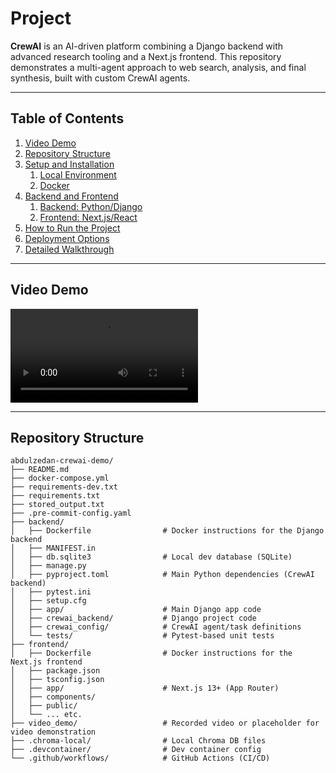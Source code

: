 # Project

**CrewAI** is an AI-driven platform combining a Django backend with advanced research tooling and a Next.js frontend.
This repository demonstrates a multi-agent approach to web search, analysis, and final synthesis, built with custom CrewAI agents.

---

## Table of Contents

1. [Video Demo](#video-demo)
2. [Repository Structure](#repository-structure)
3. [Setup and Installation](#setup-and-installation)
   1. [Local Environment](#local-environment)
   2. [Docker](#docker)
4. [Backend and Frontend](#backend-and-frontend)
   1. [Backend: Python/Django](#backend-pythondjango)
   2. [Frontend: Next.js/React](#frontend-nextjsreact)
5. [How to Run the Project](#how-to-run-the-project)
6. [Deployment Options](#deployment-options)
7. [Detailed Walkthrough](#detailed-walkthrough)

---

## Video Demo

![DemoVideo](video_demo/demo.mp4)

---

## Repository Structure

```plaintext
abdulzedan-crewai-demo/
├── README.md
├── docker-compose.yml
├── requirements-dev.txt
├── requirements.txt
├── stored_output.txt
├── .pre-commit-config.yaml
├── backend/
│   ├── Dockerfile                # Docker instructions for the Django backend
│   ├── MANIFEST.in
│   ├── db.sqlite3                # Local dev database (SQLite)
│   ├── manage.py
│   ├── pyproject.toml            # Main Python dependencies (CrewAI backend)
│   ├── pytest.ini
│   ├── setup.cfg
│   ├── app/                      # Main Django app code
│   ├── crewai_backend/           # Django project code
│   ├── crewai_config/            # CrewAI agent/task definitions
│   └── tests/                    # Pytest-based unit tests
├── frontend/
│   ├── Dockerfile                # Docker instructions for the Next.js frontend
│   ├── package.json
│   ├── tsconfig.json
│   ├── app/                      # Next.js 13+ (App Router)
│   ├── components/
│   ├── public/
│   └── ... etc.
├── video_demo/                   # Recorded video or placeholder for video demonstration
├── .chroma-local/                # Local Chroma DB files
├── .devcontainer/                # Dev container config
└── .github/workflows/            # GitHub Actions (CI/CD)

